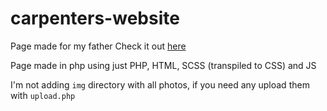 # carpenters-website
Page made for my father
Check it out [here](https://meblekonopski.pl/meble-na-wymiar)

Page made in php using just PHP, HTML, SCSS (transpiled to CSS) and JS

I'm not adding `img` directory with all photos, if you need any upload them with `upload.php`
